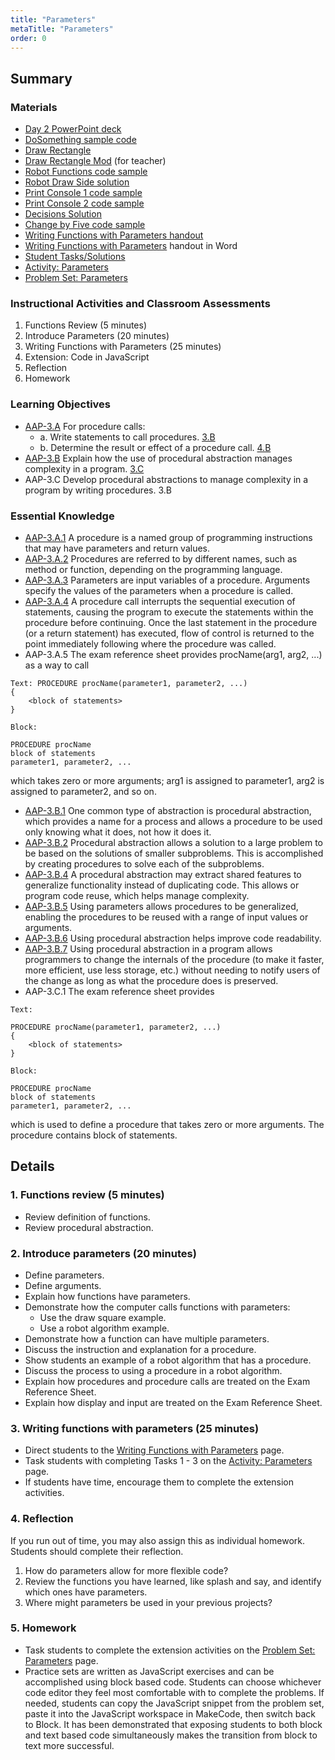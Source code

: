 ```yaml
---
title: "Parameters"
metaTitle: "Parameters"
order: 0
---
```


## Summary

### Materials

* [Day 2 PowerPoint deck]()
* [DoSomething sample code]()
* [Draw Rectangle]()
* [Draw Rectangle Mod]() (for teacher)
* [Robot Functions code sample]()
* [Robot Draw Side solution]()
* [Print Console 1 code sample]()
* [Print Console 2 code sample]()
* [Decisions Solution]()
* [Change by Five code sample]()
* [Writing Functions with Parameters handout]()
* [Writing Functions with Parameters]() handout in Word
* [Student Tasks/Solutions]()
* [Activity: Parameters]()
* [Problem Set: Parameters]()

### Instructional Activities and Classroom Assessments

1. Functions Review (5 minutes)
2. Introduce Parameters (20 minutes)
3. Writing Functions with Parameters (25 minutes)
4. Extension: Code in JavaScript
5. Reflection
6. Homework

### Learning Objectives 

* [AAP-3.A](https://apcentral.collegeboard.org/pdf/ap-computer-science-principles-course-and-exam-description.pdf?course=ap-computer-science-principles#page=91) For procedure calls:
    * a. Write statements to call procedures. [3.B](https://apcentral.collegeboard.org/pdf/ap-computer-science-principles-course-and-exam-description.pdf?course=ap-computer-science-principles#page=23)
    * b. Determine the result or effect of a procedure call. [4.B](https://apcentral.collegeboard.org/pdf/ap-computer-science-principles-course-and-exam-description.pdf?course=ap-computer-science-principles#page=23)
* [AAP-3.B](https://apcentral.collegeboard.org/pdf/ap-computer-science-principles-course-and-exam-description.pdf?course=ap-computer-science-principles#page=94) Explain how the use of procedural abstraction manages complexity in a program. [3.C]()
* AAP-3.C Develop procedural abstractions to manage complexity in a program by writing procedures. 3.B

### Essential Knowledge 

* [AAP-3.A.1](https://apcentral.collegeboard.org/pdf/ap-computer-science-principles-course-and-exam-description.pdf?course=ap-computer-science-principles#page=91) A procedure is a named group of programming instructions that may have parameters and return values.
* [AAP-3.A.2](https://apcentral.collegeboard.org/pdf/ap-computer-science-principles-course-and-exam-description.pdf?course=ap-computer-science-principles#page=91) Procedures are referred to by different names, such as method or function, depending on the programming language.
* [AAP-3.A.3](https://apcentral.collegeboard.org/pdf/ap-computer-science-principles-course-and-exam-description.pdf?course=ap-computer-science-principles#page=91) Parameters are input variables of a procedure. Arguments specify the values of the parameters when a procedure is called.
* [AAP-3.A.4](https://apcentral.collegeboard.org/pdf/ap-computer-science-principles-course-and-exam-description.pdf?course=ap-computer-science-principles#page=91) A procedure call interrupts the sequential execution of statements, causing the program to execute the statements within the procedure before continuing. Once the last statement in the procedure (or a return statement) has executed, flow of control is returned to the point immediately following where the procedure was called.
* AAP-3.A.5 The exam reference sheet provides procName(arg1, arg2, ...) as a way to call
```
Text: PROCEDURE procName(parameter1, parameter2, ...)
{    
    <block of statements>
}

Block:

PROCEDURE procName
block of statements
parameter1, parameter2, ...
```
which takes zero or more arguments;  arg1 is assigned  to parameter1, arg2 is assigned to parameter2, and so on. 

* [AAP-3.B.1](https://apcentral.collegeboard.org/pdf/ap-computer-science-principles-course-and-exam-description.pdf?course=ap-computer-science-principles#page=94) One common type of abstraction is procedural abstraction, which provides a name for a process and allows a procedure to be used only knowing what it does, not how it does it.
* [AAP-3.B.2](https://apcentral.collegeboard.org/pdf/ap-computer-science-principles-course-and-exam-description.pdf?course=ap-computer-science-principles#page=91) Procedural abstraction allows a solution to a large problem to be based on the solutions of smaller subproblems. This is accomplished by creating procedures to solve each of the subproblems.
* [AAP-3.B.4](https://apcentral.collegeboard.org/pdf/ap-computer-science-principles-course-and-exam-description.pdf?course=ap-computer-science-principles#page=94) A procedural abstraction may extract shared features to generalize functionality instead of duplicating code. This allows or program code reuse, which helps manage complexity.
* [AAP-3.B.5](https://apcentral.collegeboard.org/pdf/ap-computer-science-principles-course-and-exam-description.pdf?course=ap-computer-science-principles#page=94) Using parameters allows procedures to be generalized, enabling the procedures to be reused with a range of input values or arguments.
* [AAP-3.B.6](https://apcentral.collegeboard.org/pdf/ap-computer-science-principles-course-and-exam-description.pdf?course=ap-computer-science-principles#page=95) Using procedural abstraction helps improve code readability.
* [AAP-3.B.7](https://apcentral.collegeboard.org/pdf/ap-computer-science-principles-course-and-exam-description.pdf?course=ap-computer-science-principles#page=95) Using procedural abstraction in a program allows programmers to change the internals of the procedure (to make it faster, more efficient, use less storage, etc.) without needing to notify users of the change as long as what the procedure does is preserved.
* AAP-3.C.1 The exam reference sheet provides
```
Text:

PROCEDURE procName(parameter1, parameter2, ...)
{
    <block of statements>
}

Block:

PROCEDURE procName
block of statements
parameter1, parameter2, ...
```

which is used to define a procedure that takes zero or more arguments. The procedure contains block of statements.

## Details

### 1. Functions review (5 minutes)

* Review definition of functions.
* Review procedural abstraction.

### 2. Introduce parameters (20 minutes)

* Define parameters.
* Define arguments.
* Explain how functions have parameters.
* Demonstrate how the computer calls functions with parameters:
    * Use the draw square example.
    * Use a robot algorithm example.
* Demonstrate how a function can have multiple parameters.
* Discuss the instruction and explanation for a procedure.
* Show students an example of a robot algorithm that has a procedure.
* Discuss the process to using a procedure in a robot algorithm.
* Explain how procedures and procedure calls are treated on the Exam Reference Sheet.
* Explain how display and input are treated on the Exam Reference Sheet.

### 3. Writing functions with parameters  (25 minutes)

* Direct students to the [Writing Functions with Parameters]() page.
* Task students with completing Tasks 1 - 3 on the [Activity: Parameters](https://arcade.makecode.com/courses/csintro3/functions/parameters) page.
* If students have time, encourage them to complete the extension activities.

### 4. Reflection 

If you run out of time, you may also assign this as individual homework. Students should complete their reflection. 

1. How do parameters allow for more flexible code?
2. Review the functions you have learned, like splash and say, and identify which ones have parameters.
3. Where might parameters be used in your previous projects?

### 5. Homework

* Task students to complete the extension activities on the [Problem Set: Parameters](https://arcade.makecode.com/courses/csintro3/functions/parameters-problems) page.
* Practice sets are written as JavaScript exercises and can be accomplished using block based code. Students can choose whichever code editor they feel most comfortable with to complete the problems. If needed, students can copy the JavaScript snippet from the problem set, paste it into the JavaScript workspace in MakeCode, then switch back to Block. It has been demonstrated that exposing students to both block and text based code simultaneously makes the transition from block to text more successful.
